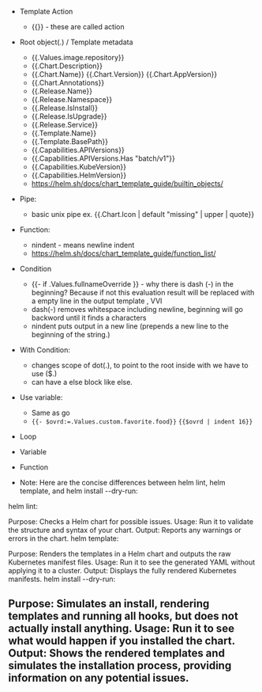 - Template Action
    - {{}} - these are called action
- Root object(.) / Template metadata
    - {{.Values.image.repository}}
    - {{.Chart.Description}}
    - {{.Chart.Name}} {{.Chart.Version}} {{.Chart.AppVersion}}
    - {{.Chart.Annotations}}
    - {{.Release.Name}}
    - {{.Release.Namespace}}
    - {{.Release.IsInstall}}
    - {{.Release.IsUpgrade}}
    - {{.Release.Service}}
    - {{.Template.Name}}
    - {{.Template.BasePath}}
    - {{.Capabilities.APIVersions}}
    - {{.Capabilities.APIVersions.Has "batch/v1"}}
    - {{.Capabilities.KubeVersion}}
    - {{.Capabilities.HelmVersion}}
    - https://helm.sh/docs/chart_template_guide/builtin_objects/
- Pipe:
    - basic unix pipe ex. {{.Chart.Icon | default "missing" | upper | quote}}
- Function:
    - nindent - means newline indent
    - https://helm.sh/docs/chart_template_guide/function_list/
- Condition
    - {{- if .Values.fullnameOverride }} - why there is dash (-) in the beginning? Because if not this evaluation result will be replaced with a empty line in the output template , VVI
    - dash(-) removes whitespace including newline, beginning will go backword until it finds a characters
    - nindent puts output in a new line (prepends a new line to the beginning of the string.)
- With Condition:
    - changes scope of dot(.), to point to the root inside with we have to use ($.)
    - can have a else block like else.
- Use variable:
    - Same as go 
    - `{{- $ovrd:=.Values.custom.favorite.food}}`
      `{{$ovrd | indent 16}}`
- Loop 
- Variable
- Function

- Note:
Here are the concise differences between helm lint, helm template, and helm install --dry-run:

helm lint:

Purpose: Checks a Helm chart for possible issues.
Usage: Run it to validate the structure and syntax of your chart.
Output: Reports any warnings or errors in the chart.
helm template:

Purpose: Renders the templates in a Helm chart and outputs the raw Kubernetes manifest files.
Usage: Run it to see the generated YAML without applying it to a cluster.
Output: Displays the fully rendered Kubernetes manifests.
helm install --dry-run:

Purpose: Simulates an install, rendering templates and running all hooks, but does not actually install anything.
Usage: Run it to see what would happen if you installed the chart.
Output: Shows the rendered templates and simulates the installation process, providing information on any potential issues.
- 